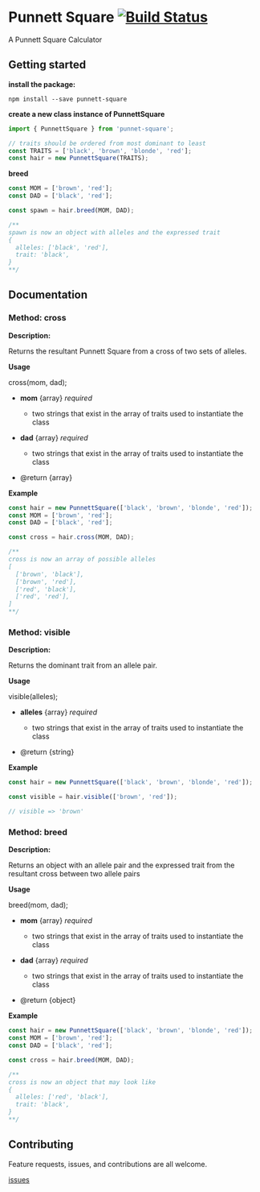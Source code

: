# Punnett Square [![Build Status](https://travis-ci.org/luetkemj/punnett-square.svg?branch=master)](https://travis-ci.org/luetkemj/punnett-square)

A Punnett Square Calculator

## Getting started

**install the package:**

```npm install --save punnett-square```

**create a new class instance of PunnettSquare**

```javascript
import { PunnettSquare } from 'punnet-square';

// traits should be ordered from most dominant to least
const TRAITS = ['black', 'brown', 'blonde', 'red'];
const hair = new PunnettSquare(TRAITS);
```

**breed**

```javascript
const MOM = ['brown', 'red'];
const DAD = ['black', 'red'];

const spawn = hair.breed(MOM, DAD);

/**
spawn is now an object with alleles and the expressed trait
{
  alleles: ['black', 'red'],
  trait: 'black',
}
**/
```

## Documentation

### Method: cross
**Description:**

Returns the resultant Punnett Square from a cross of two sets of alleles.

**Usage**

cross(mom, dad);

  * **mom** {array} _required_
    * two strings that exist in the array of traits used to instantiate the class

  * **dad** {array} _required_
    * two strings that exist in the array of traits used to instantiate the class

  * @return {array}

**Example**
```javascript
const hair = new PunnettSquare(['black', 'brown', 'blonde', 'red']);
const MOM = ['brown', 'red'];
const DAD = ['black', 'red'];

const cross = hair.cross(MOM, DAD);

/**
cross is now an array of possible alleles
[
  ['brown', 'black'],
  ['brown', 'red'],
  ['red', 'black'],
  ['red', 'red'],
]
**/
```

### Method: visible
**Description:**

Returns the dominant trait from an allele pair.

**Usage**

visible(alleles);

  * **alleles** {array} _required_
    * two strings that exist in the array of traits used to instantiate the class

  * @return {string}

**Example**
```javascript
const hair = new PunnettSquare(['black', 'brown', 'blonde', 'red']);

const visible = hair.visible(['brown', 'red']);

// visible => 'brown'
```

### Method: breed
**Description:**

Returns an object with an allele pair and the expressed trait from the resultant cross between two allele pairs

**Usage**

breed(mom, dad);

  * **mom** {array} _required_
    * two strings that exist in the array of traits used to instantiate the class

  * **dad** {array} _required_
    * two strings that exist in the array of traits used to instantiate the class

  * @return {object}

**Example**
```javascript
const hair = new PunnettSquare(['black', 'brown', 'blonde', 'red']);
const MOM = ['brown', 'red'];
const DAD = ['black', 'red'];

const cross = hair.breed(MOM, DAD);

/**
cross is now an object that may look like
{
  alleles: ['red', 'black'],
  trait: 'black',
}
**/
```

## Contributing

Feature requests, issues, and contributions are all welcome.

[issues](https://github.com/luetkemj/punnett-square/issues/new)
